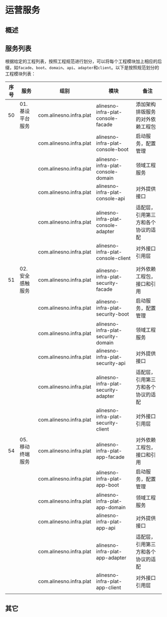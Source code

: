 # 运营服务

## 概述

## 服务列表

根据给定的工程列表，按照工程规范进行划分，可以将每个工程模块加上相应的后缀，如`facade`、`boot`、`domain`、`api`、`adapter`和`client`。以下是按照规范划分的工程模块列表：

| 序号 | 服务                 | 组别                    | 模块                                 | 备注                               |
|:----:|----------------------|-------------------------|--------------------------------------|------------------------------------|
| 50   | 01. 基设平台服务     | com.alinesno.infra.plat | alinesno-infra-plat-console-facade      | 添加架构排版服务的对外依赖工程包   |
|      |                      | com.alinesno.infra.plat | alinesno-infra-plat-console-boot        | 启动服务，配置管理                 |
|      |                      | com.alinesno.infra.plat | alinesno-infra-plat-console-domain      | 领域工程服务                       |
|      |                      | com.alinesno.infra.plat | alinesno-infra-plat-console-api         | 对外提供接口                       |
|      |                      | com.alinesno.infra.plat | alinesno-infra-plat-console-adapter     | 适配层，引用第三方和各个协议的适配 |
|      |                      | com.alinesno.infra.plat | alinesno-infra-plat-console-client      | 对外接口引用层                     |
|      |                      |                         |                                      |
| 51   | 02. 安全感触服务     | com.alinesno.infra.plat | alinesno-infra-plat-security-facade  | 对外依赖工程包，接口和引用         |
|      |                      | com.alinesno.infra.plat | alinesno-infra-plat-security-boot    | 启动服务，配置管理                 |
|      |                      | com.alinesno.infra.plat | alinesno-infra-plat-security-domain  | 领域工程服务                       |
|      |                      | com.alinesno.infra.plat | alinesno-infra-plat-security-api     | 对外提供接口                       |
|      |                      | com.alinesno.infra.plat | alinesno-infra-plat-security-adapter | 适配层，引用第三方和各个协议的适配 |
|      |                      | com.alinesno.infra.plat | alinesno-infra-plat-security-client  | 对外接口引用层                     |
|      |                      |                         |                                      |
| 54   | 05. 移动终端服务     | com.alinesno.infra.plat | alinesno-infra-plat-app-facade       | 对外依赖工程包，接口和引用         |
|      |                      | com.alinesno.infra.plat | alinesno-infra-plat-app-boot         | 启动服务，配置管理                 |
|      |                      | com.alinesno.infra.plat | alinesno-infra-plat-app-domain       | 领域工程服务                       |
|      |                      | com.alinesno.infra.plat | alinesno-infra-plat-app-api          | 对外提供接口                       |
|      |                      | com.alinesno.infra.plat | alinesno-infra-plat-app-adapter      | 适配层，引用第三方和各个协议的适配 |
|      |                      | com.alinesno.infra.plat | alinesno-infra-plat-app-client       | 对外接口引用层                     |
|      |                      |                         |                                      |

## 其它
